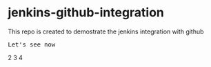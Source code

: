 # jenkins-github-integration
This repo is created to demostrate the jenkins integration with github
<pre>Let's see now</pre>
2
3
4

